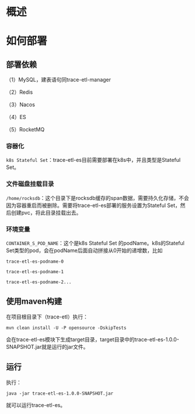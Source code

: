 # 概述
# 如何部署
## 部署依赖
（1）MySQL，建表语句同trace-etl-manager

（2）Redis

（3）Nacos

（4）ES

（5）RocketMQ

### 容器化
`k8s Stateful Set`：trace-etl-es目前需要部署在k8s中，并且类型是Stateful Set。

### 文件磁盘挂载目录

`/home/rocksdb`：这个目录下是rocksdb缓存的span数据，需要持久化存储，不会因为容器重启而被删除。需要将trace-etl-es部署的服务设置为Stateful Set，然后创建pvc，将此目录挂载出去。

### 环境变量

`CONTAINER_S_POD_NAME`：这个是k8s Stateful Set 的podName。k8s的Stateful Set类型的pod，会在podName后面自动拼接从0开始的递增数，比如

`trace-etl-es-podname-0`

`trace-etl-es-podname-1`

`trace-etl-es-podname-2...`

## 使用maven构建
在项目根目录下（trace-etl）执行：

`mvn clean install -U -P opensource -DskipTests`

会在trace-etl-es模块下生成target目录，target目录中的trace-etl-es-1.0.0-SNAPSHOT.jar就是运行的jar文件。
## 运行
执行：

`java -jar trace-etl-es-1.0.0-SNAPSHOT.jar`

就可以运行trace-etl-es。